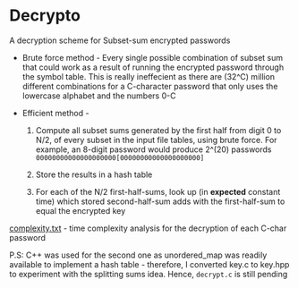 <h1> Decrypto </h1>

A decryption scheme for Subset-sum encrypted passwords

* Brute force method - 
Every single possible combination of subset sum that could work as a result of running the encrypted password through the symbol table. This is really ineffecient as there are (32^C) million different combinations for a C-character password that only uses the lowercase alphabet and the numbers 0-C

* Efficient method -
  1. Compute all subset sums generated by the first half from digit 0 to N/2, of every subset in the input file tables, using brute force. For example, an 8-digit password would produce 2^(20) passwords `00000000000000000000[00000000000000000000]` 
    
  2. Store the results in a hash table
  3. For each of the N/2 first-half-sums, look up (in **expected** constant time) which stored second-half-sum adds with the first-half-sum to equal the encrypted key

[complexity.txt](complexity.txt) - time complexity analysis for the decryption of each C-char password

P.S: C++ was used for the second one as unordered_map was readily available to implement a hash table - therefore, I converted key.c to key.hpp to experiment with the splitting sums idea.
Hence, `decrypt.c` is still pending
